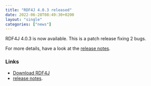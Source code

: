 ```yaml
---
title: "RDF4J 4.0.3 released"
date: 2022-06-28T08:49:30+0200
layout: "single"
categories: ["news"]
---
```

RDF4J 4.0.3 is now available. This is a patch release fixing 2 bugs.

For more details, have a look at the [release notes](/release-notes/4.0.3).
<!--more-->
### Links

- [Download RDF4J](/download/)
- [release notes](/release-notes/4.0.3).
